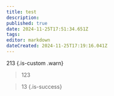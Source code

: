 ```yaml
---
title: test
description: 
published: true
date: 2024-11-25T17:51:34.651Z
tags: 
editor: markdown
dateCreated: 2024-11-25T17:19:16.041Z
---
```


213
{.is-custom .warn}

> 123

> 13
{.is-success}
